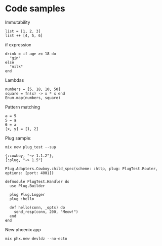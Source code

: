 # Code samples

Immutability

```
list = [1, 2, 3]
list ++ [4, 5, 6]
```

if expression

```
drink = if age >= 18 do
  "gin"
else
  "milk"
end
```

Lambdas

```
numbers = [5, 18, 10, 50]
square = fn(x) -> x * x end
Enum.map(numbers, square)
```

Pattern matching

```
a = 5
5 = a
6 = a
[x, y] = [1, 2]
```

Plug sample:

```
mix new plug_test --sup

{:cowboy, "~> 1.1.2"},
{:plug, "~> 1.5"}

Plug.Adapters.Cowboy.child_spec(scheme: :http, plug: PlugTest.Router, options: [port: 4001])

defmodule PlugTest.Handler do
  use Plug.Builder

  plug Plug.Logger
  plug :hello

  def hello(conn, _opts) do
    send_resp(conn, 200, "Meow!")
  end
end
```

New phoenix app
```
mix phx.new devldz --no-ecto
```
